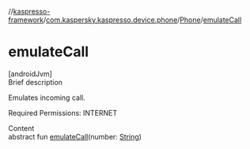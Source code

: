 //[kaspresso-framework](../../index.md)/[com.kaspersky.kaspresso.device.phone](../index.md)/[Phone](index.md)/[emulateCall](emulate-call.md)



# emulateCall  
[androidJvm]  
Brief description  




Emulates incoming call.



Required Permissions: INTERNET



  
Content  
abstract fun [emulateCall](emulate-call.md)(number: [String](https://kotlinlang.org/api/latest/jvm/stdlib/kotlin/-string/index.html))  



